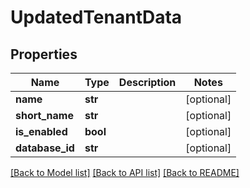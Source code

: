 # UpdatedTenantData


## Properties
Name | Type | Description | Notes
------------ | ------------- | ------------- | -------------
**name** | **str** |  | [optional] 
**short_name** | **str** |  | [optional] 
**is_enabled** | **bool** |  | [optional] 
**database_id** | **str** |  | [optional] 

[[Back to Model list]](../README.md#documentation-for-models) [[Back to API list]](../README.md#documentation-for-api-endpoints) [[Back to README]](../README.md)


